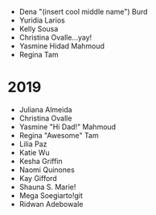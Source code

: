 
- Dena "(insert cool middle name") Burd
- Yuridia Larios
- Kelly Sousa
- Christina Ovalle...yay!
- Yasmine Hidad Mahmoud
- Regina Tam





# 2019

- Juliana Almeida
- Christina Ovalle
- Yasmine "Hi Dad!" Mahmoud
- Regina "Awesome" Tam
- Lilia Paz
- Katie Wu
- Kesha Griffin
- Naomi Quinones
- Kay Gifford
- Shauna S. Marie!
- Mega Soegiarto!git 
- Ridwan Adebowale